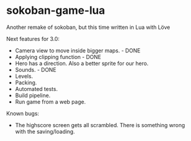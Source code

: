# sokoban-game-lua
Another remake of sokoban, but this time written in Lua with Löve

Next features for 3.0:

- Camera view to move inside bigger maps. - DONE
- Applying clipping function - DONE
- Hero has a direction. Also a better sprite for our hero.
- Sounds. - DONE
- Levels.
- Packing.
- Automated tests.
- Build pipeline.
- Run game from a web page.

Known bugs:

- The highscore screen gets all scrambled. There is something wrong with the saving/loading.
